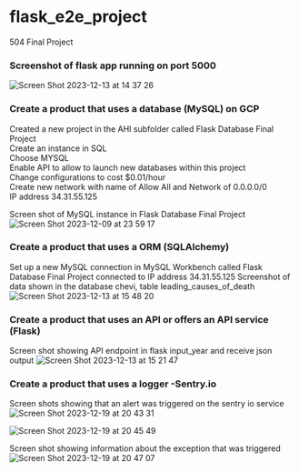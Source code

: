 # flask_e2e_project
504 Final Project

### Screenshot of flask app running on port 5000
![Screen Shot 2023-12-13 at 14 37 26](https://github.com/chebbin/flask_e2e_project/assets/141374142/3f663c87-a02f-43c4-b4c1-fe0c86a45c97)

### Create a product that uses a database (MySQL) on GCP
Created a new project in the AHI subfolder called Flask Database Final Project  
Create an instance in SQL  
Choose MYSQL  
Enable API to allow to launch new databases within this project  
Change configurations to cost $0.01/hour  
Create new network with name of Allow All and Network of 0.0.0.0/0  
IP address 34.31.55.125  

Screen shot of MySQL instance in Flask Database Final Project
![Screen Shot 2023-12-09 at 23 59 17](https://github.com/chebbin/flask_e2e_project/assets/141374142/d62bfd6e-8b94-4cd2-8cee-b80d1e43bc58)

### Create a product that uses a ORM (SQLAlchemy)
Set up a new MySQL connection in MySQL Workbench called Flask Database Final Project connected to IP address 34.31.55.125
Screenshot of data shown in the database chevi, table leading_causes_of_death
![Screen Shot 2023-12-13 at 15 48 20](https://github.com/chebbin/flask_e2e_project/assets/141374142/7068e995-d60c-4c1c-83c1-3fc6d5ce7dab)

### Create a product that uses an API or offers an API service (Flask)
Screen shot showing API endpoint in flask input_year and receive json output
![Screen Shot 2023-12-13 at 15 21 47](https://github.com/chebbin/flask_e2e_project/assets/141374142/bc99c4ab-02b9-41e2-b68d-f70eed880f6b)

### Create a product that uses a logger -Sentry.io
Screen shots showing that an alert was triggered on the sentry io service
![Screen Shot 2023-12-19 at 20 43 31](https://github.com/chebbin/flask_e2e_project/assets/141374142/173f3966-3c3f-481c-aead-e132e977cdef)

![Screen Shot 2023-12-19 at 20 45 49](https://github.com/chebbin/flask_e2e_project/assets/141374142/486238bc-1146-4817-a928-1ddf4e745851)

Screen shot showing information about the exception that was triggered
![Screen Shot 2023-12-19 at 20 47 07](https://github.com/chebbin/flask_e2e_project/assets/141374142/6d0c26d4-88b3-4930-af9a-9d8b8d36714f)



